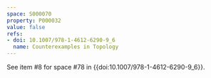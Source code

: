 ```yaml
---
space: S000070
property: P000032
value: false
refs:
- doi: 10.1007/978-1-4612-6290-9_6
  name: Counterexamples in Topology
---
```


See item #8 for space #78 in {{doi:10.1007/978-1-4612-6290-9_6}}.
